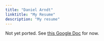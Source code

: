 ```yaml
---
title: "Daniel Arndt"
linktitle: "My Resume"
description: "My resume"
---
```


Not yet ported. See [this Google Doc](https://docs.google.com/document/d/1xNF8XJ3gf53dwuTwt5EIHI8Lg2KPO1MK7d40LVs-LzA/edit?usp=sharing) for now.
